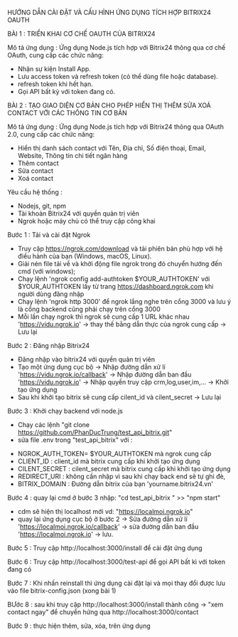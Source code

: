 HƯỚNG DẪN CÀI ĐẶT VÀ CẤU HÌNH ỨNG DỤNG TÍCH HỢP BITRIX24 OAUTH

BÀI 1 : TRIỂN KHAI CƠ CHẾ OAUTH CỦA BITRIX24 

Mô tả ứng dụng :
Ứng dụng Node.js tích hợp với Bitrix24 thông qua cơ chế OAuth, cung cấp các chức năng:
- Nhận sự kiện Install App.
- Lưu access token và refresh token (có thể dùng file hoặc database).
- refresh token khi hết hạn.
- Gọi API bất kỳ với token đang có.

BÀI 2 : TẠO GIAO DIỆN CƠ BẢN CHO PHÉP HIỂN THỊ THÊM SỬA XOÁ CONTACT VỚI CÁC THÔNG TIN CƠ BẢN 

Mô tả ứng dụng :
Ứng dụng  Node.js tích hợp với Bitrix24 thông qua OAuth 2.0, cung cấp các chức năng:
- Hiển thị danh sách contact với Tên, Địa chỉ, Số điện thoại, Email, Website, Thông tin chi tiết ngân hàng
- Thêm contact
- Sửa contact
- Xoá contact

Yêu cầu hệ thống :
- Nodejs, git, npm 
- Tài khoản Bitrix24 với quyền quản trị viên
- Ngrok hoặc máy chủ có thể truy cập công khai

Bước 1 : Tải và cài đặt Ngrok
- Truy cập https://ngrok.com/download và tải phiên bản phù hợp với hệ điều hành của bạn (Windows, macOS, Linux).
- Giải nén file tải về và khởi động file ngrok trong đó chuyển hướng đến cmd (với windows);
- Chạy lệnh 'ngrok config add-authtoken $YOUR_AUTHTOKEN' với $YOUR_AUTHTOKEN lấy từ trang https://dashboard.ngrok.com khi người dùng đăng nhập
- Chạy lệnh 'ngrok http 3000' để ngrok lắng nghe trên cổng 3000 và lưu ý là cổng backend cũng phải chạy trên cổng 3000
- Mỗi lần chạy ngrok thì ngrok sẽ cung cấp 1 URL khác nhau 'https://vidu.ngrok.io' -> thay thế bằng dẫn thực của ngrok cung cấp -> Lưu lại

Bước 2 :  Đăng nhập Bitrix24
- Đăng nhập vào bitrix24 với quyền quản trị viên
- Tạo một ứng dụng cục bộ -> Nhập đường dẫn xử lí 'https://vidu.ngrok.io/callback' -> Nhập đường dẫn ban đầu 'https://vidu.ngrok.io' ->
  Nhập quyền truy cập crm,log,user,im,... -> Khởi tạo ứng dụng
- Sau khi khởi tạo bitrix sẽ cung cấp cilent_id và cilent_secret -> Lưu lại

Bước 3 : Khởi chạy backend với node.js
- Chạy các lệnh "git clone https://github.com/PhanDucTrung/test_api_bitrix.git" 
- sửa file .env trong "test_api_bitrix" với :
+ NGROK_AUTH_TOKEN= $YOUR_AUTHTOKEN mà ngrok cung cấp
+ CLIENT_ID : client_id mà bitrix cung cấp khi khởi tạo ứng dụng
+ CILENT_SECRET : cilent_secret mà bitrix cung cấp khi khởi tạo ứng dụng
+ REDIRECT_URI : không cần nhập vì sau khi chạy back end sẽ tự ghi đè,
+ BITRIX_DOMAIN : Đường dẫn bitrix của bạn 'yourname.bitrix24.vn'

Bước 4 : quay lại cmd ở bước 3 nhập: "cd test_api_bitrix " >> "npm start"
- cdm sẽ hiện thị localhost mới vd: "https://localmoi.ngrok.io"
- quay lại ứng dụng cục bộ ở bước 2 -> Sửa đường dẫn xử lí 'https://localmoi.ngrok.io/callback' -> sửa đường dẫn ban đầu 'https://localmoi.ngrok.io' -> lưu.

Bước 5 : Truy cập http://localhost:3000/install để cài đặt ứng dụng 

Bước 6 : Truy cập http://localhost:3000/test-api để gọi API bất kì với token đang có

Bước 7 : Khi nhấn reinstall thì ứng dụng cài đặt lại và mọi thay đổi được lưu vào file bitrix-config.json (xong bài 1)
                         
BƯớc 8 : sau khi truy cập http://localhost:3000/install thành công -> "xem contact ngay" để chuyển hứng qua http://localhost:3000/contact 

Bước 9 : thực hiện thêm, sửa, xóa, trên ứng dụng 
                                      
